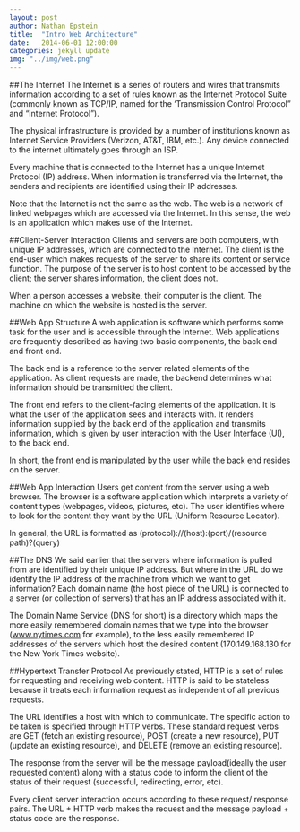```yaml
---
layout: post
author: Nathan Epstein
title:  "Intro Web Architecture"
date:   2014-06-01 12:00:00
categories: jekyll update
img: "../img/web.png"
---
```

##The Internet
The Internet is a series of routers and wires that transmits information according to a set of rules known as the Internet Protocol Suite (commonly known as TCP/IP, named for the ‘Transmission Control Protocol” and “Internet Protocol”).

The physical infrastructure is provided by a number of institutions known as Internet Service Providers (Verizon, AT&T, IBM, etc.). Any device connected to the internet ultimately goes through an ISP.

Every machine that is connected to the Internet has a unique Internet Protocol (IP) address. When information is transferred via the Internet, the senders and recipients are identified using their IP addresses.

Note that the Internet is not the same as the web. The web is a network of linked webpages which are accessed via the Internet. In this sense, the web is an application which makes use of the Internet.

##Client-Server Interaction
Clients and servers are both computers, with unique IP addresses, which are connected to the Internet. The client is the end-user which makes requests of the server to share its content or service function. The purpose of the server is to host content to be accessed by the client; the server shares information, the client does not.

When a person accesses a website, their computer is the client. The machine on which the website is hosted is the server.

##Web App Structure
A web application is software which performs some task for the user and is accessible through the Internet. Web applications are frequently described as having two basic components, the back end and front end.

The back end is a reference to the server related elements of the application. As client requests are made, the backend determines what information should be transmitted the client.

The front end refers to the client-facing elements of the application. It is what the user of the application sees and interacts with. It renders information supplied by the back end of the application and transmits information, which is given by user interaction with the User Interface (UI), to the back end.

In short, the front end is manipulated by the user while the back end resides on the server.

##Web App Interaction
Users get content from the server using a web browser. The browser is a software application which interprets a variety of content types (webpages, videos, pictures, etc). The user identifies where to look for the content they want by the URL (Uniform Resource Locator).

In general, the URL is formatted as (protocol)://(host):(port)/(resource path)?(query)

##The DNS
We said earlier that the servers where information is pulled from are identified by their unique IP address. But where in the URL do we identify the IP address of the machine from which we want to get information? Each domain name (the host piece of the URL) is connected to a server (or collection of servers) that has an IP address associated with it.

The Domain Name Service (DNS for short) is a directory which maps the more easily remembered domain names that we type into the browser (www.nytimes.com for example), to the less easily remembered IP addresses of the servers which host the desired content (170.149.168.130 for the New York Times website).

##Hypertext Transfer Protocol
As previously stated, HTTP is a set of rules for requesting and receiving web content. HTTP is said to be stateless because it treats each information request as independent of all previous requests.

The URL identifies a host with which to communicate. The specific action to be taken is specified through HTTP verbs. These standard request verbs are GET (fetch an existing resource), POST (create a new resource), PUT (update an existing resource), and DELETE (remove an existing resource).

The response from the server will be the message payload(ideally the user requested content) along with a status code to inform the client of the status of their request (successful, redirecting, error, etc).

Every client server interaction occurs according to these request/ response pairs. The URL + HTTP verb makes the request and the message payload + status code are the response.
